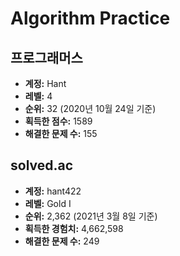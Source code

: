 # Algorithm Practice

## 프로그래머스

- **계정:** Hant
- **레벨:** 4
- **순위:** 32 (2020년 10월 24일 기준)
- **획득한 점수:** 1589
- **해결한 문제 수:** 155

## solved.ac

- **계정:** hant422
- **레벨:** Gold I
- **순위:** 2,362 (2021년 3월 8일 기준)
- **획득한 경험치:** 4,662,598
- **해결한 문제 수:** 249
